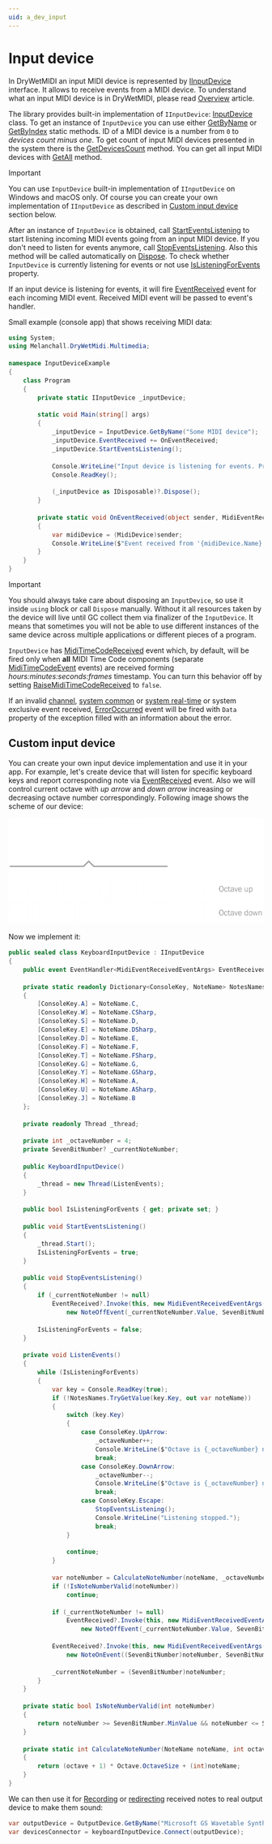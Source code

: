 ```yaml
---
uid: a_dev_input
---
```


# Input device

In DryWetMIDI an input MIDI device is represented by [IInputDevice](xref:Melanchall.DryWetMidi.Multimedia.IInputDevice) interface. It allows to receive events from a MIDI device. To understand what an input MIDI device is in DryWetMIDI, please read [Overview](Overview.md) article.

The library provides built-in implementation of `IInputDevice`: [InputDevice](xref:Melanchall.DryWetMidi.Multimedia.InputDevice) class. To get an instance of `InputDevice` you can use either [GetByName](xref:Melanchall.DryWetMidi.Multimedia.InputDevice.GetByName(System.String)) or [GetByIndex](xref:Melanchall.DryWetMidi.Multimedia.InputDevice.GetByIndex(System.Int32)) static methods. ID of a MIDI device is a number from `0` to _devices count minus one_. To get count of input MIDI devices presented in the system there is the [GetDevicesCount](xref:Melanchall.DryWetMidi.Multimedia.InputDevice.GetDevicesCount) method. You can get all input MIDI devices with [GetAll](xref:Melanchall.DryWetMidi.Multimedia.InputDevice.GetAll) method.

> [!IMPORTANT]
> You can use `InputDevice` built-in implementation of `IInputDevice` on Windows and macOS only. Of course you can create your own implementation of `IInputDevice` as described in [Custom input device](#custom-input-device) section below.

After an instance of `InputDevice` is obtained, call [StartEventsListening](xref:Melanchall.DryWetMidi.Multimedia.IInputDevice.StartEventsListening) to start listening incoming MIDI events going from an input MIDI device. If you don't need to listen for events anymore, call [StopEventsListening](xref:Melanchall.DryWetMidi.Multimedia.IInputDevice.StopEventsListening). Also this method will be called automatically on [Dispose](xref:Melanchall.DryWetMidi.Multimedia.MidiDevice.Dispose). To check whether `InputDevice` is currently listening for events or not use [IsListeningForEvents](xref:Melanchall.DryWetMidi.Multimedia.IInputDevice.IsListeningForEvents) property.

If an input device is listening for events, it will fire [EventReceived](xref:Melanchall.DryWetMidi.Multimedia.IInputDevice.EventReceived) event for each incoming MIDI event. Received MIDI event will be passed to event's handler.

Small example (console app) that shows receiving MIDI data:

```csharp
using System;
using Melanchall.DryWetMidi.Multimedia;

namespace InputDeviceExample
{
    class Program
    {
        private static IInputDevice _inputDevice;

        static void Main(string[] args)
        {
            _inputDevice = InputDevice.GetByName("Some MIDI device");
            _inputDevice.EventReceived += OnEventReceived;
            _inputDevice.StartEventsListening();

            Console.WriteLine("Input device is listening for events. Press any key to exit...");
            Console.ReadKey();

            (_inputDevice as IDisposable)?.Dispose();
        }

        private static void OnEventReceived(object sender, MidiEventReceivedEventArgs e)
        {
            var midiDevice = (MidiDevice)sender;
            Console.WriteLine($"Event received from '{midiDevice.Name}' at {DateTime.Now}: {e.Event}");
        }
    }
}
```

> [!IMPORTANT]
> You should always take care about disposing an `InputDevice`, so use it inside `using` block or call `Dispose` manually. Without it all resources taken by the device will live until GC collect them via finalizer of the `InputDevice`. It means that sometimes you will not be able to use different instances of the same device across multiple applications or different pieces of a program.

`InputDevice` has [MidiTimeCodeReceived](xref:Melanchall.DryWetMidi.Multimedia.InputDevice.MidiTimeCodeReceived) event which, by default, will be fired only when **all** MIDI Time Code components (separate [MidiTimeCodeEvent](xref:Melanchall.DryWetMidi.Core.MidiTimeCodeEvent) events) are received forming _hours:minutes:seconds:frames_ timestamp. You can turn this behavior off by setting [RaiseMidiTimeCodeReceived](xref:Melanchall.DryWetMidi.Multimedia.InputDevice.RaiseMidiTimeCodeReceived) to `false`.

If an invalid [channel](xref:Melanchall.DryWetMidi.Core.ChannelEvent), [system common](xref:Melanchall.DryWetMidi.Core.SystemCommonEvent) or [system real-time](xref:Melanchall.DryWetMidi.Core.SystemRealTimeEvent) or system exclusive event received, [ErrorOccurred](xref:Melanchall.DryWetMidi.Multimedia.MidiDevice.ErrorOccurred) event will be fired with `Data` property of the exception filled with an information about the error.

## Custom input device

You can create your own input device implementation and use it in your app. For example, let's create device that will listen for specific keyboard keys and report corresponding note via [EventReceived](xref:Melanchall.DryWetMidi.Multimedia.IInputDevice.EventReceived) event. Also we will control current octave with _up arrow_ and _down arrow_ increasing or decreasing octave number correspondingly. Following image shows the scheme of our device:

![Custom input device](images/CustomInputDevice.png)

Now we implement it:

```csharp
public sealed class KeyboardInputDevice : IInputDevice
{
    public event EventHandler<MidiEventReceivedEventArgs> EventReceived;

    private static readonly Dictionary<ConsoleKey, NoteName> NotesNames = new Dictionary<ConsoleKey, NoteName>
    {
        [ConsoleKey.A] = NoteName.C,
        [ConsoleKey.W] = NoteName.CSharp,
        [ConsoleKey.S] = NoteName.D,
        [ConsoleKey.E] = NoteName.DSharp,
        [ConsoleKey.D] = NoteName.E,
        [ConsoleKey.F] = NoteName.F,
        [ConsoleKey.T] = NoteName.FSharp,
        [ConsoleKey.G] = NoteName.G,
        [ConsoleKey.Y] = NoteName.GSharp,
        [ConsoleKey.H] = NoteName.A,
        [ConsoleKey.U] = NoteName.ASharp,
        [ConsoleKey.J] = NoteName.B
    };

    private readonly Thread _thread;
            
    private int _octaveNumber = 4;
    private SevenBitNumber? _currentNoteNumber;

    public KeyboardInputDevice()
    {
        _thread = new Thread(ListenEvents);
    }

    public bool IsListeningForEvents { get; private set; }

    public void StartEventsListening()
    {
        _thread.Start();
        IsListeningForEvents = true;
    }

    public void StopEventsListening()
    {
        if (_currentNoteNumber != null)
            EventReceived?.Invoke(this, new MidiEventReceivedEventArgs(
                new NoteOffEvent(_currentNoteNumber.Value, SevenBitNumber.MinValue)));

        IsListeningForEvents = false;
    }

    private void ListenEvents()
    {
        while (IsListeningForEvents)
        {
            var key = Console.ReadKey(true);
            if (!NotesNames.TryGetValue(key.Key, out var noteName))
            {
                switch (key.Key)
                {
                    case ConsoleKey.UpArrow:
                        _octaveNumber++;
                        Console.WriteLine($"Octave is {_octaveNumber} now");
                        break;
                    case ConsoleKey.DownArrow:
                        _octaveNumber--;
                        Console.WriteLine($"Octave is {_octaveNumber} now");
                        break;
                    case ConsoleKey.Escape:
                        StopEventsListening();
                        Console.WriteLine("Listening stopped.");
                        break;
                }

                continue;
            }

            var noteNumber = CalculateNoteNumber(noteName, _octaveNumber);
            if (!IsNoteNumberValid(noteNumber))
                continue;

            if (_currentNoteNumber != null)
                EventReceived?.Invoke(this, new MidiEventReceivedEventArgs(
                    new NoteOffEvent(_currentNoteNumber.Value, SevenBitNumber.MinValue)));

            EventReceived?.Invoke(this, new MidiEventReceivedEventArgs(
                new NoteOnEvent((SevenBitNumber)noteNumber, SevenBitNumber.MaxValue)));

            _currentNoteNumber = (SevenBitNumber)noteNumber;
        }
    }

    private static bool IsNoteNumberValid(int noteNumber)
    {
        return noteNumber >= SevenBitNumber.MinValue && noteNumber <= SevenBitNumber.MaxValue;
    }

    private static int CalculateNoteNumber(NoteName noteName, int octave)
    {
        return (octave + 1) * Octave.OctaveSize + (int)noteName;
    }
}
```

We can then use it for [Recording](xref:Melanchall.DryWetMidi.Multimedia.Recording) or [redirecting](Devices-connector.md) received notes to real output device to make them sound:

```csharp
var outputDevice = OutputDevice.GetByName("Microsoft GS Wavetable Synth");
var devicesConnector = keyboardInputDevice.Connect(outputDevice);
```